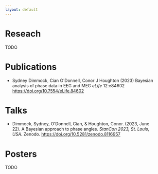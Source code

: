 ```yaml
---
layout: default
---
```


# Reseach

TODO

# Publications
*  Sydney Dimmock, Cian O'Donnell, Conor J Houghton (2023) Bayesian analysis of phase data in EEG and MEG _eLife_ 12:e84602 https://doi.org/10.7554/eLife.84602
    
# Talks
* Dimmock, Sydney, O'Donnell, Cian, & Houghton, Conor. (2023, June 22). A Bayesian approach to phase angles. _StanCon 2023, St. Louis, USA_. Zenodo. https://doi.org/10.5281/zenodo.8116957

# Posters

TODO
